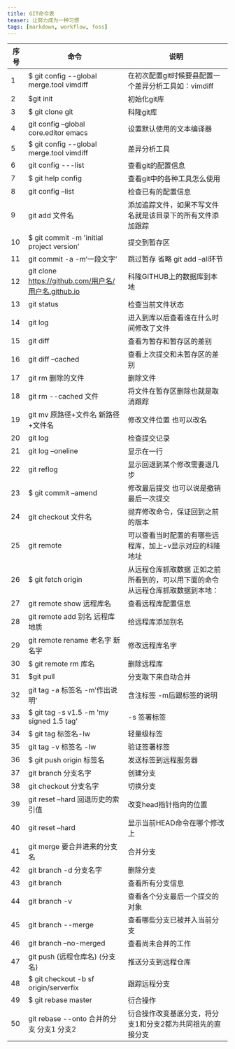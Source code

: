 ```yaml
---
title: GIT命令表
teaser: 让努力成为一种习惯
tags: [markdown, workflow, foss]
---
```

| 序号 | 命令                                                 | 说明                                                         |
| ---- | ---------------------------------------------------- | ------------------------------------------------------------ |
| 1    | $ git config --global merge.tool vimdiff             | 在初次配置git时候要县配置一个差异分析工具如：vimdiff         |
| 2    | $git init                                            | 初始化git库                                                  |
| 3    | $ git clone git                                      | 科隆git库                                                    |
| 4    | git config –global core.editor emacs                 | 设置默认使用的文本编译器                                     |
| 5    | $ git config --global merge.tool vimdiff             | 差异分析工具                                                 |
| 6    | git config ---list                                   | 查看git的配置信息                                            |
| 7    | $ git help config                                    | 查看git中的各种工具怎么使用                                  |
| 8    | git config –list                                     | 检查已有的配置信息                                           |
| 9    | git add 文件名                                       | 添加追踪文件，如果不写文件名就是该目录下的所有文件添加跟踪   |
| 10   | $ git commit -m 'initial project version'            | 提交到暂存区                                                 |
| 11   | git commit -a -m‘一段文字’                           | 跳过暂存 省略 git add –all环节                               |
| 12   | git clone https://github.com/用户名/用户名.github.io | 科隆GITHUB上的数据库到本地                                   |
| 13   | git status                                           | 检查当前文件状态                                             |
| 14   | git log                                              | 进入到库以后查看谁在什么时间修改了文件                       |
| 15   | git diff                                             | 查看为暂存和暂存区的差别                                     |
| 16   | git diff –cached                                     | 查看上次提交和未暂存区的差别                                 |
| 17   | git rm 删除的文件                                    | 删除文件                                                     |
| 18   | git rm --cached 文件                                 | 将文件在暂存区删除也就是取消跟踪                             |
| 19   | git mv 原路径+文件名     新路径+文件名               | 修改文件位置   也可以改名                                    |
| 20   | git log                                              | 检查提交记录                                                 |
| 21   | git log –oneline                                     | 显示在一行                                                   |
| 22   | git reflog                                           | 显示回退到某个修改需要退几步                                 |
| 23   | $ git commit –amend                                  | 修改最后提交 也可以说是撤销最后一次提交                      |
| 24   | git checkout 文件名                                  | 抛弃修改命令，保证回到之前的版本                             |
| 25   | git remote                                           | 可以查看当时配置的有哪些远程库，加上-v显示对应的科隆地址     |
| 26   | $ git fetch origin                                   | 从远程仓库抓取数据 正如之前所看到的，可以用下面的命令从远程仓库抓取数据到本地： |
| 27   | git remote show 远程库名                             | 查看远程库配置信息                                           |
| 28   | git remote add 别名  远程库地质                      | 给远程库添加别名                                             |
| 29   | git remote rename 老名字 新名字                      | 修改远程库名字                                               |
| 30   | $ git remote rm 库名                                 | 删除远程库                                                   |
| 31   | $git pull                                            | 分支取下来自动合并                                           |
| 32   | git tag -a 标签名  -m’作出说明’                      | 含注标签   -m后跟标签的说明                                  |
| 33   | $ git tag -s v1.5 -m 'my signed 1.5 tag'             | -s 签署标签                                                  |
| 34   | $ git tag 标签名-lw                                  | 轻量级标签                                                   |
| 35   | git tag -v 标签名 -lw                                | 验证签署标签                                                 |
| 36   | $ git push origin 标签名                             | 发送标签到远程服务器                                         |
| 37   | git branch 分支名字                                  | 创建分支                                                     |
| 38   | git checkout 分支名字                                | 切换分支                                                     |
| 39   | git reset –hard 回退历史的索引值                     | 改变head指针指向的位置                                       |
| 40   | git reset –hard                                      | 显示当前HEAD命令在哪个修改上                                 |
| 41   | git merge 要合并进来的分支名                         | 合并分支                                                     |
| 42   | git branch -d 分支名字                               | 删除分支                                                     |
| 43   | git branch                                           | 查看所有分支信息                                             |
| 44   | git branch -v                                        | 查看各个分支最后一个提交的对象                               |
| 45   | git branch --merge                                   | 查看哪些分支已被并入当前分支                                 |
| 46   | git branch –no-merged                                | 查看尚未合并的工作                                           |
| 47   | git push (远程仓库名) (分支名)                       | 推送分支到远程仓库                                           |
| 48   | $ git checkout -b sf origin/serverfix                | 跟踪远程分支                                                 |
| 49   | $ git rebase master                                  | 衍合操作                                                     |
| 50   | git rebase --onto 合并的分支 分支1  分支2            | 衍合操作改变基底分支，将分支1和分支2都为共同祖先的直接分支   |